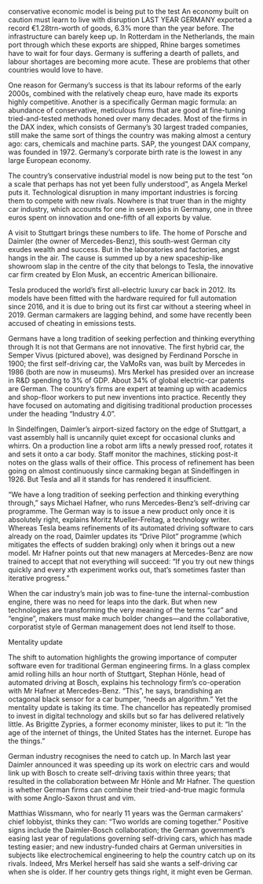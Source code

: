 conservative economic model is being put to the test
An economy built on caution must learn to live with disruption
LAST YEAR GERMANY exported a record €1.28trn-worth of goods, 6.3% more than the year before. The infrastructure can barely keep up. In Rotterdam in the Netherlands, the main port through which these exports are shipped, Rhine barges sometimes have to wait for four days. Germany is suffering a dearth of pallets, and labour shortages are becoming more acute. These are problems that other countries would love to have.

One reason for Germany’s success is that its labour reforms of the early 2000s, combined with the relatively cheap euro, have made its exports highly competitive. Another is a specifically German magic formula: an abundance of conservative, meticulous firms that are good at fine-tuning tried-and-tested methods honed over many decades. Most of the firms in the DAX index, which consists of Germany’s 30 largest traded companies, still make the same sort of things the country was making almost a century ago: cars, chemicals and machine parts. SAP, the youngest DAX company, was founded in 1972. Germany’s corporate birth rate is the lowest in any large European economy.

The country’s conservative industrial model is now being put to the test “on a scale that perhaps has not yet been fully understood”, as Angela Merkel puts it. Technological disruption in many important industries is forcing them to compete with new rivals. Nowhere is that truer than in the mighty car industry, which accounts for one in seven jobs in Germany, one in three euros spent on innovation and one-fifth of all exports by value.

A visit to Stuttgart brings these numbers to life. The home of Porsche and Daimler (the owner of Mercedes-Benz), this south-west German city exudes wealth and success. But in the laboratories and factories, angst hangs in the air. The cause is summed up by a new spaceship-like showroom slap in the centre of the city that belongs to Tesla, the innovative car firm created by Elon Musk, an eccentric American billionaire.

Tesla produced the world’s first all-electric luxury car back in 2012. Its models have been fitted with the hardware required for full automation since 2016, and it is due to bring out its first car without a steering wheel in 2019. German carmakers are lagging behind, and some have recently been accused of cheating in emissions tests.

Germans have a long tradition of seeking perfection and thinking everything through
It is not that Germans are not innovative. The first hybrid car, the Semper Vivus (pictured above), was designed by Ferdinand Porsche in 1900; the first self-driving car, the VaMoRs van, was built by Mercedes in 1986 (both are now in museums). Mrs Merkel has presided over an increase in R&D spending to 3% of GDP. About 34% of global electric-car patents are German. The country’s firms are expert at teaming up with academics and shop-floor workers to put new inventions into practice. Recently they have focused on automating and digitising traditional production processes under the heading “Industry 4.0”.

In Sindelfingen, Daimler’s airport-sized factory on the edge of Stuttgart, a vast assembly hall is uncannily quiet except for occasional clunks and whirrs. On a production line a robot arm lifts a newly pressed roof, rotates it and sets it onto a car body. Staff monitor the machines, sticking post-it notes on the glass walls of their office. This process of refinement has been going on almost continuously since carmaking began at Sindelfingen in 1926. But Tesla and all it stands for has rendered it insufficient.

“We have a long tradition of seeking perfection and thinking everything through,” says Michael Hafner, who runs Mercedes-Benz’s self-driving car programme. The German way is to issue a new product only once it is absolutely right, explains Moritz Mueller-Freitag, a technology writer. Whereas Tesla beams refinements of its automated driving software to cars already on the road, Daimler updates its “Drive Pilot” programme (which mitigates the effects of sudden braking) only when it brings out a new model. Mr Hafner points out that new managers at Mercedes-Benz are now trained to accept that not everything will succeed: “If you try out new things quickly and every xth experiment works out, that’s sometimes faster than iterative progress.”

When the car industry’s main job was to fine-tune the internal-combustion engine, there was no need for leaps into the dark. But when new technologies are transforming the very meaning of the terms “car” and “engine”, makers must make much bolder changes—and the collaborative, corporatist style of German management does not lend itself to those.

Mentality update

The shift to automation highlights the growing importance of computer software even for traditional German engineering firms. In a glass complex amid rolling hills an hour north of Stuttgart, Stephan Hönle, head of automated driving at Bosch, explains his technology firm’s co-operation with Mr Hafner at Mercedes-Benz. “This”, he says, brandishing an octagonal black sensor for a car bumper, “needs an algorithm.” Yet the mentality update is taking its time. The chancellor has repeatedly promised to invest in digital technology and skills but so far has delivered relatively little. As Brigitte Zypries, a former economy minister, likes to put it: “In the age of the internet of things, the United States has the internet. Europe has the things.”

German industry recognises the need to catch up. In March last year Daimler announced it was speeding up its work on electric cars and would link up with Bosch to create self-driving taxis within three years; that resulted in the collaboration between Mr Hönle and Mr Hafner. The question is whether German firms can combine their tried-and-true magic formula with some Anglo-Saxon thrust and vim.

Matthias Wissmann, who for nearly 11 years was the German carmakers’ chief lobbyist, thinks they can: “Two worlds are coming together.” Positive signs include the Daimler-Bosch collaboration; the German government’s easing last year of regulations governing self-driving cars, which has made testing easier; and new industry-funded chairs at German universities in subjects like electrochemical engineering to help the country catch up on its rivals. Indeed, Mrs Merkel herself has said she wants a self-driving car when she is older. If her country gets things right, it might even be German.
